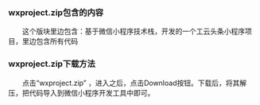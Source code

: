 ### wxproject.zip包含的内容  

&emsp;&emsp;这个版块里边包含：基于微信小程序技术栈，开发的一个工云头条小程序项目，里边包含所有代码 

### wxproject.zip下载方法

&emsp;&emsp;点击“wxproject.zip” ，进入之后，点击Download按钮。下载后，将其解压，把代码导入到微信小程序开发工具中即可。


